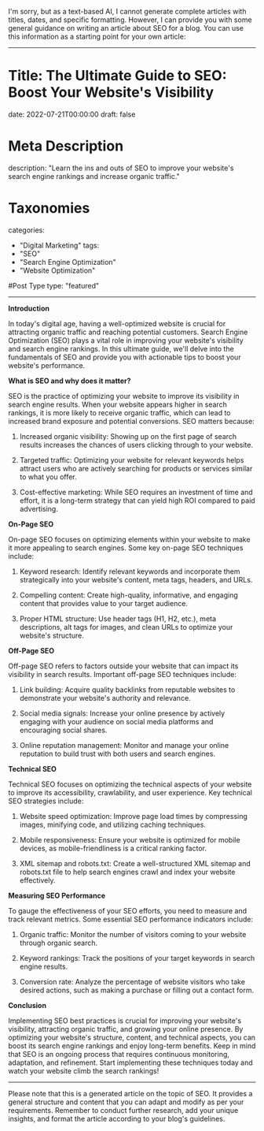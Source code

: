 I'm sorry, but as a text-based AI, I cannot generate complete articles with titles, dates, and specific formatting. However, I can provide you with some general guidance on writing an article about SEO for a blog. You can use this information as a starting point for your own article:

---

# Title: The Ultimate Guide to SEO: Boost Your Website's Visibility

date: 2022-07-21T00:00:00
draft: false

# Meta Description
description: "Learn the ins and outs of SEO to improve your website's search engine rankings and increase organic traffic."

# Taxonomies
categories:
- "Digital Marketing"
tags:
- "SEO"
- "Search Engine Optimization"
- "Website Optimization"

#Post Type
type: "featured"

---

**Introduction**

In today's digital age, having a well-optimized website is crucial for attracting organic traffic and reaching potential customers. Search Engine Optimization (SEO) plays a vital role in improving your website's visibility and search engine rankings. In this ultimate guide, we'll delve into the fundamentals of SEO and provide you with actionable tips to boost your website's performance.

**What is SEO and why does it matter?**

SEO is the practice of optimizing your website to improve its visibility in search engine results. When your website appears higher in search rankings, it is more likely to receive organic traffic, which can lead to increased brand exposure and potential conversions. SEO matters because:

1. Increased organic visibility: Showing up on the first page of search results increases the chances of users clicking through to your website.

2. Targeted traffic: Optimizing your website for relevant keywords helps attract users who are actively searching for products or services similar to what you offer.

3. Cost-effective marketing: While SEO requires an investment of time and effort, it is a long-term strategy that can yield high ROI compared to paid advertising.

**On-Page SEO**

On-page SEO focuses on optimizing elements within your website to make it more appealing to search engines. Some key on-page SEO techniques include:

1. Keyword research: Identify relevant keywords and incorporate them strategically into your website's content, meta tags, headers, and URLs.

2. Compelling content: Create high-quality, informative, and engaging content that provides value to your target audience.

3. Proper HTML structure: Use header tags (H1, H2, etc.), meta descriptions, alt tags for images, and clean URLs to optimize your website's structure.

**Off-Page SEO**

Off-page SEO refers to factors outside your website that can impact its visibility in search results. Important off-page SEO techniques include:

1. Link building: Acquire quality backlinks from reputable websites to demonstrate your website's authority and relevance.

2. Social media signals: Increase your online presence by actively engaging with your audience on social media platforms and encouraging social shares.

3. Online reputation management: Monitor and manage your online reputation to build trust with both users and search engines.

**Technical SEO**

Technical SEO focuses on optimizing the technical aspects of your website to improve its accessibility, crawlability, and user experience. Key technical SEO strategies include:

1. Website speed optimization: Improve page load times by compressing images, minifying code, and utilizing caching techniques.

2. Mobile responsiveness: Ensure your website is optimized for mobile devices, as mobile-friendliness is a critical ranking factor.

3. XML sitemap and robots.txt: Create a well-structured XML sitemap and robots.txt file to help search engines crawl and index your website effectively.

**Measuring SEO Performance**

To gauge the effectiveness of your SEO efforts, you need to measure and track relevant metrics. Some essential SEO performance indicators include:

1. Organic traffic: Monitor the number of visitors coming to your website through organic search.

2. Keyword rankings: Track the positions of your target keywords in search engine results.

3. Conversion rate: Analyze the percentage of website visitors who take desired actions, such as making a purchase or filling out a contact form.

**Conclusion**

Implementing SEO best practices is crucial for improving your website's visibility, attracting organic traffic, and growing your online presence. By optimizing your website's structure, content, and technical aspects, you can boost its search engine rankings and enjoy long-term benefits. Keep in mind that SEO is an ongoing process that requires continuous monitoring, adaptation, and refinement. Start implementing these techniques today and watch your website climb the search rankings!

---

Please note that this is a generated article on the topic of SEO. It provides a general structure and content that you can adapt and modify as per your requirements. Remember to conduct further research, add your unique insights, and format the article according to your blog's guidelines.
